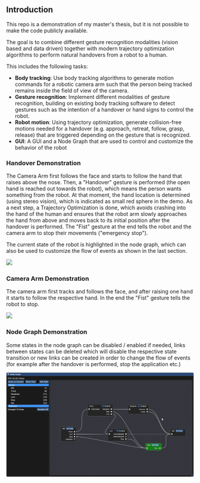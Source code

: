 ## Introduction

This repo is a demonstration of my master's thesis, but it is not possible to make the code publicly available.

The goal is to  combine  different  gesture recognition  modalities  (vision  based  and  data  driven)  together  with  modern  trajectory  optimization algorithms to perform natural handovers from a robot to a human.

This includes the following tasks:
- **Body tracking**: Use body tracking algorithms to generate motion commands for a robotic camera arm such that the person being tracked remains inside the field of view of the camera. 
- **Gesture recognition**: Implement different modalities of gesture recognition, building on existing body tracking software to detect gestures such as the intention of a handover or hand signs to control the robot.
- **Robot motion**: Using trajectory optimization, generate collision-free motions needed for a handover (e.g. approach, retreat, follow, grasp, release) that are triggered depending on the gesture that is recognized.
- **GUI**: A GUI and a Node Graph that are used to control and customize the behavior of the robot

### Handover Demonstration

The Camera Arm first follows the face and starts to follow the hand that raises above the nose.
Then, a "Handover" gesture is performed (the open hand is reached out towards the robot), which means the person wants something from the robot.
At that moment, the hand location is determined (using stereo vision), which is indicated as small red sphere in the demo.
As a next step, a Trajectory Optimization is done, which avoids crashing into the hand of the human and ensures that the robot arm slowly approaches the hand from above and moves back to its initial position after the handover is performed.
The "Fist" gesture at the end tells the robot and the camera arm to stop their movements ("emergency stop").

The current state of the robot is highlighted in the node graph, which can also be used to customize the flow of events as shown in the last section.

<img src="handover.gif" />

### Camera Arm Demonstration

The camera arm first tracks and follows the face, and after raising one hand it starts to follow the respective hand. In the end the "Fist" gesture tells the robot to stop.

<img src="cameraArmDemo.gif" />

### Node Graph Demonstration

Some states in the node graph can be disabled / enabled if needed, links between states can be deleted which will disable the respective state transition or new links can be created in order to change the flow of events (for example after the handover is performed, stop the application etc.)

<img src="imguiDemo.gif" />